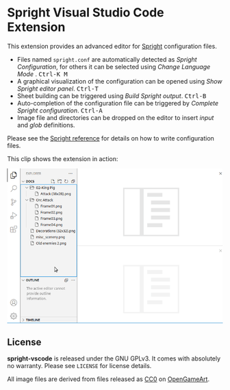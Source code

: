 # Spright Visual Studio Code Extension

This extension provides an advanced editor for [Spright](https://github.com/houmain/spright#spright) configuration files.

- Files named `spright.conf` are automatically detected as _Spright Configuration_, for others it can be selected using _Change Language Mode_ . <kbd>Ctrl-K M</kbd>
- A graphical visualization of the configuration can be opened using _Show Spright editor panel_. <kbd>Ctrl-T</kbd>
- Sheet building can be triggered using _Build Spright output_. <kbd>Ctrl-B</kbd>
- Auto-completion of the configuration file can be triggered by _Complete Spright configuration_. <kbd>Ctrl-A</kbd>
- Image file and directories can be dropped on the editor to insert _input_ and _glob_ definitions.

Please see the [Spright reference](https://github.com/houmain/spright#spright) for details on how to write configuration files.

This clip shows the extension in action:

<img src="intro.gif"/>

## License

**spright-vscode** is released under the GNU GPLv3. It comes with absolutely no warranty. Please see `LICENSE` for license details.

All image files are derived from files released as [CC0](https://creativecommons.org/publicdomain/zero/1.0/) on [OpenGameArt](https://opengameart.org).
